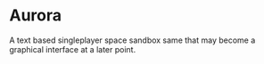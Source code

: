 # Aurora
A text based singleplayer space sandbox same that may become a graphical interface at a later point.
